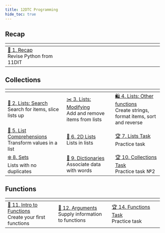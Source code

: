 ```yaml
---
title: 12DTC Programming
hide_toc: true
---
```


## Recap

| <img width=500 /> | <img width=500 /> | <img width=500 /> |
| :-- | :-- | :-- |
| [🐍 1. Recap](recap.md)<br>Revise Python from 11DIT |

## Collections

| <img width=500 /> | <img width=500 /> | <img width=500 /> |
| :-- | :-- | :-- |
| [🛒 2. Lists: Search](lists-01-search.md)<br>Search for items, slice lists up | [✂️ 3. Lists: Modifying](lists-02-modifying.md)<br>Add and remove items from lists | [🛍 4. Lists: Other functions](lists-03-functions.md)<br>Create strings, format items, sort and reverse |
| [📜 5. List Comprehensions](lists-04-comprehensions.md)<br>Transform values in a list | [🧊 6. 2D Lists](lists-05-2d.md)<br>Lists in lists | [🏆 7. Lists Task](lists-task.md)<br>Practice task |
| [❄️ 8. Sets](#)<br>Lists with no duplicates | [📕 9. Dictionaries](#)<br>Associate data with words | [🏆 10. Collections Task](#)<br>Practice task №2 |

## Functions

| <img width=500 /> | <img width=500 /> | <img width=500 /> |
| :-- | :-- | :-- |
| [🧪 11. Intro to Functions](functions-01-basic.md)<br>Create your first functions | [🤬 12. Arguments](functions-02-arguments.md)<br>Supply information to functions | [🏆 14. Functions Task](#)<br>Practice task |